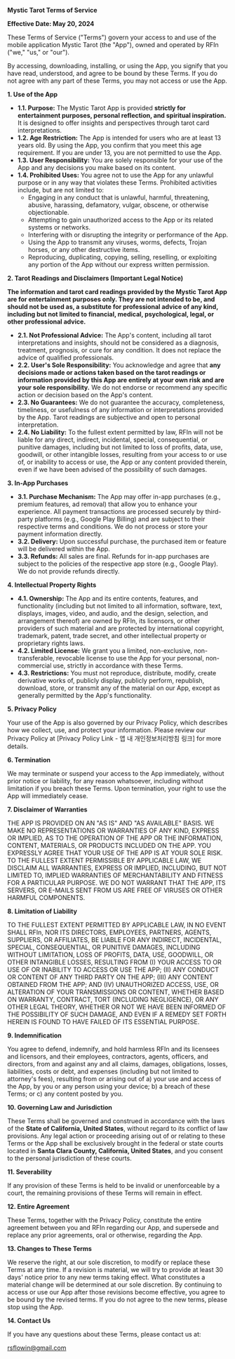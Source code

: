 **Mystic Tarot Terms of Service**

**Effective Date: May 20, 2024**

These Terms of Service ("Terms") govern your access to and use of the mobile application Mystic Tarot (the "App"), owned and operated by RFIn ("we," "us," or "our").

By accessing, downloading, installing, or using the App, you signify that you have read, understood, and agree to be bound by these Terms. If you do not agree with any part of these Terms, you may not access or use the App.

**1. Use of the App**

*   **1.1. Purpose:** The Mystic Tarot App is provided **strictly for entertainment purposes, personal reflection, and spiritual inspiration.** It is designed to offer insights and perspectives through tarot card interpretations.
*   **1.2. Age Restriction:** The App is intended for users who are at least 13 years old. By using the App, you confirm that you meet this age requirement. If you are under 13, you are not permitted to use the App.
*   **1.3. User Responsibility:** You are solely responsible for your use of the App and any decisions you make based on its content.
*   **1.4. Prohibited Uses:** You agree not to use the App for any unlawful purpose or in any way that violates these Terms. Prohibited activities include, but are not limited to:
    *   Engaging in any conduct that is unlawful, harmful, threatening, abusive, harassing, defamatory, vulgar, obscene, or otherwise objectionable.
    *   Attempting to gain unauthorized access to the App or its related systems or networks.
    *   Interfering with or disrupting the integrity or performance of the App.
    *   Using the App to transmit any viruses, worms, defects, Trojan horses, or any other destructive items.
    *   Reproducing, duplicating, copying, selling, reselling, or exploiting any portion of the App without our express written permission.

**2. Tarot Readings and Disclaimers (Important Legal Notice)**

**The information and tarot card readings provided by the Mystic Tarot App are for entertainment purposes only. They are not intended to be, and should not be used as, a substitute for professional advice of any kind, including but not limited to financial, medical, psychological, legal, or other professional advice.**

*   **2.1. Not Professional Advice:** The App's content, including all tarot interpretations and insights, should not be considered as a diagnosis, treatment, prognosis, or cure for any condition. It does not replace the advice of qualified professionals.
*   **2.2. User's Sole Responsibility:** You acknowledge and agree that **any decisions made or actions taken based on the tarot readings or information provided by this App are entirely at your own risk and are your sole responsibility.** We do not endorse or recommend any specific action or decision based on the App's content.
*   **2.3. No Guarantees:** We do not guarantee the accuracy, completeness, timeliness, or usefulness of any information or interpretations provided by the App. Tarot readings are subjective and open to personal interpretation.
*   **2.4. No Liability:** To the fullest extent permitted by law, RFIn will not be liable for any direct, indirect, incidental, special, consequential, or punitive damages, including but not limited to loss of profits, data, use, goodwill, or other intangible losses, resulting from your access to or use of, or inability to access or use, the App or any content provided therein, even if we have been advised of the possibility of such damages.

**3. In-App Purchases**

*   **3.1. Purchase Mechanism:** The App may offer in-app purchases (e.g., premium features, ad removal) that allow you to enhance your experience. All payment transactions are processed securely by third-party platforms (e.g., Google Play Billing) and are subject to their respective terms and conditions. We do not process or store your payment information directly.
*   **3.2. Delivery:** Upon successful purchase, the purchased item or feature will be delivered within the App.
*   **3.3. Refunds:** All sales are final. Refunds for in-app purchases are subject to the policies of the respective app store (e.g., Google Play). We do not provide refunds directly.

**4. Intellectual Property Rights**

*   **4.1. Ownership:** The App and its entire contents, features, and functionality (including but not limited to all information, software, text, displays, images, video, and audio, and the design, selection, and arrangement thereof) are owned by RFIn, its licensors, or other providers of such material and are protected by international copyright, trademark, patent, trade secret, and other intellectual property or proprietary rights laws.
*   **4.2. Limited License:** We grant you a limited, non-exclusive, non-transferable, revocable license to use the App for your personal, non-commercial use, strictly in accordance with these Terms.
*   **4.3. Restrictions:** You must not reproduce, distribute, modify, create derivative works of, publicly display, publicly perform, republish, download, store, or transmit any of the material on our App, except as generally permitted by the App's functionality.

**5. Privacy Policy**

Your use of the App is also governed by our Privacy Policy, which describes how we collect, use, and protect your information. Please review our Privacy Policy at [Privacy Policy Link - 앱 내 개인정보처리방침 링크] for more details.

**6. Termination**

We may terminate or suspend your access to the App immediately, without prior notice or liability, for any reason whatsoever, including without limitation if you breach these Terms. Upon termination, your right to use the App will immediately cease.

**7. Disclaimer of Warranties**

THE APP IS PROVIDED ON AN "AS IS" AND "AS AVAILABLE" BASIS. WE MAKE NO REPRESENTATIONS OR WARRANTIES OF ANY KIND, EXPRESS OR IMPLIED, AS TO THE OPERATION OF THE APP OR THE INFORMATION, CONTENT, MATERIALS, OR PRODUCTS INCLUDED ON THE APP. YOU EXPRESSLY AGREE THAT YOUR USE OF THE APP IS AT YOUR SOLE RISK. TO THE FULLEST EXTENT PERMISSIBLE BY APPLICABLE LAW, WE DISCLAIM ALL WARRANTIES, EXPRESS OR IMPLIED, INCLUDING, BUT NOT LIMITED TO, IMPLIED WARRANTIES OF MERCHANTABILITY AND FITNESS FOR A PARTICULAR PURPOSE. WE DO NOT WARRANT THAT THE APP, ITS SERVERS, OR E-MAILS SENT FROM US ARE FREE OF VIRUSES OR OTHER HARMFUL COMPONENTS.

**8. Limitation of Liability**

TO THE FULLEST EXTENT PERMITTED BY APPLICABLE LAW, IN NO EVENT SHALL RFIn, NOR ITS DIRECTORS, EMPLOYEES, PARTNERS, AGENTS, SUPPLIERS, OR AFFILIATES, BE LIABLE FOR ANY INDIRECT, INCIDENTAL, SPECIAL, CONSEQUENTIAL, OR PUNITIVE DAMAGES, INCLUDING WITHOUT LIMITATION, LOSS OF PROFITS, DATA, USE, GOODWILL, OR OTHER INTANGIBLE LOSSES, RESULTING FROM (I) YOUR ACCESS TO OR USE OF OR INABILITY TO ACCESS OR USE THE APP; (II) ANY CONDUCT OR CONTENT OF ANY THIRD PARTY ON THE APP; (III) ANY CONTENT OBTAINED FROM THE APP; AND (IV) UNAUTHORIZED ACCESS, USE, OR ALTERATION OF YOUR TRANSMISSIONS OR CONTENT, WHETHER BASED ON WARRANTY, CONTRACT, TORT (INCLUDING NEGLIGENCE), OR ANY OTHER LEGAL THEORY, WHETHER OR NOT WE HAVE BEEN INFORMED OF THE POSSIBILITY OF SUCH DAMAGE, AND EVEN IF A REMEDY SET FORTH HEREIN IS FOUND TO HAVE FAILED OF ITS ESSENTIAL PURPOSE.

**9. Indemnification**

You agree to defend, indemnify, and hold harmless RFIn and its licensees and licensors, and their employees, contractors, agents, officers, and directors, from and against any and all claims, damages, obligations, losses, liabilities, costs or debt, and expenses (including but not limited to attorney's fees), resulting from or arising out of a) your use and access of the App, by you or any person using your device; b) a breach of these Terms; or c) any content posted by you.

**10. Governing Law and Jurisdiction**

These Terms shall be governed and construed in accordance with the laws of the **State of California, United States**, without regard to its conflict of law provisions. Any legal action or proceeding arising out of or relating to these Terms or the App shall be exclusively brought in the federal or state courts located in **Santa Clara County, California, United States**, and you consent to the personal jurisdiction of these courts.

**11. Severability**

If any provision of these Terms is held to be invalid or unenforceable by a court, the remaining provisions of these Terms will remain in effect.

**12. Entire Agreement**

These Terms, together with the Privacy Policy, constitute the entire agreement between you and RFIn regarding our App, and supersede and replace any prior agreements, oral or otherwise, regarding the App.

**13. Changes to These Terms**

We reserve the right, at our sole discretion, to modify or replace these Terms at any time. If a revision is material, we will try to provide at least 30 days' notice prior to any new terms taking effect. What constitutes a material change will be determined at our sole discretion. By continuing to access or use our App after those revisions become effective, you agree to be bound by the revised terms. If you do not agree to the new terms, please stop using the App.

**14. Contact Us**

If you have any questions about these Terms, please contact us at:

rsflowin@gmail.com







